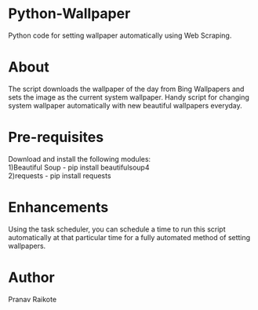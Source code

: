 # Python-Wallpaper
Python code for setting wallpaper automatically using Web Scraping. 

# About
The script downloads the wallpaper of the day from Bing Wallpapers and sets the image as the current system wallpaper. Handy script for changing system wallpaper automatically with new beautiful wallpapers everyday. 

# Pre-requisites
Download and install the following modules: <br> 1)Beautiful Soup - pip install beautifulsoup4 
<br> 2)requests - pip install requests

# Enhancements
Using the task scheduler, you can schedule a time to run this script automatically at that particular time for a fully automated method of setting wallpapers.

# Author
Pranav Raikote
